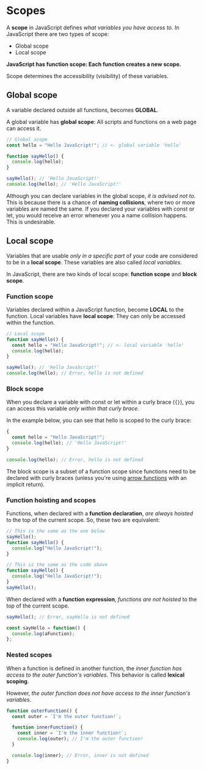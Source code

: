 # Scopes

A **scope** in JavaScript defines _what variables you have access to_. In JavaScript there are two types of scope:

* Global scope
* Local scope

**JavaScript has function scope: Each function creates a new scope.**

Scope determines the accessibility (visibility) of these variables.

## Global scope

A variable declared outside all functions, becomes **GLOBAL**.

A global variable has **global scope**: All scripts and functions on a web page can access it.

```js
// Global scope
const hello = "Hello JavaScript!"; // <- global variable 'hello'

function sayHello() {
  console.log(hello);
}

sayHello(); // 'Hello JavaScript!'
console.log(hello); // 'Hello JavaScript!'
```

Although you can declare variables in the global scope, _it is advised not to_. This is because there is a chance of **naming collisions**, where two or more variables are named the same. If you declared your variables with const or let, you would receive an error whenever you a name collision happens. This is undesirable.

## Local scope

Variables that are usable _only in a specific part_ of your code are considered to be in a **local scope**. These variables are also called _local variables_.

In JavaScript, there are two kinds of local scope: **function scope** and **block scope**.

### Function scope

Variables declared within a JavaScript function, become **LOCAL** to the function. Local variables have **local scope**: They can only be accessed within the function.

```js
// Local scope
function sayHello() {
  const hello = "Hello JavaScript!"; // <- local variable 'hello'
  console.log(hello);
}

sayHello(); // 'Hello JavaScript!'
console.log(hello); // Error, hello is not defined
```

### Block scope

When you declare a variable with const or let within a curly brace (`{}`), you can access this variable _only within that curly brace_.

In the example below, you can see that hello is scoped to the curly brace:

```js
{
  const hello = "Hello JavaScript!";
  console.log(hello); // 'Hello JavaScript!'
}

console.log(hello); // Error, hello is not defined
```

The block scope is a subset of a function scope since functions need to be declared with curly braces (unless you're using [arrow functions](../Functions/08-arrow_functions.md) with an implicit return).

### Function hoisting and scopes

Functions, when declared with a **function declaration**, _are always hoisted_ to the top of the current scope. So, these two are equivalent:

```js
// This is the same as the one below
sayHello();
function sayHello() {
  console.log("Hello JavaScript!");
}

// This is the same as the code above
function sayHello() {
  console.log("Hello JavaScript!");
}
sayHello();
```

When declared with a **function expression**, _functions are not hoisted_ to the top of the current scope.

```js
sayHello(); // Error, sayHello is not defined

const sayHello = function() {
  console.log(aFunction);
};
```

### Nested scopes

When a function is defined in another function, the _inner function has access to the outer function's variables_. This behavior is called **lexical scoping**.

However, _the outer function does not have access to the inner function's variables_.

```js
function outerFunction() {
  const outer = `I'm the outer function!`;

  function innerFunction() {
    const inner = `I'm the inner function!`;
    console.log(outer); // I'm the outer function!
  }

  console.log(inner); // Error, inner is not defined
}
```
